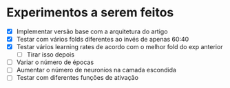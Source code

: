 # Experimentos a serem feitos

- [x] Implementar versão base com a arquitetura do artigo
- [x] Testar com vários folds diferentes ao invés de apenas 60:40
- [x] Testar vários learning rates de acordo com o melhor fold do exp anterior
  - [ ] Tirar isso depois
- [ ] Variar o número de épocas
- [ ] Aumentar o número de neuronios na camada escondida
- [ ] Testar com diferentes funções de ativação
